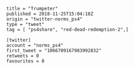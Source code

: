 ```
title = "Trumpeter"
published = 2018-11-25T15:04:18Z
origin = "twitter-norms_ps4"
type = "tweet"
tag = [ "ps4share", "red-dead-redemption-2",]

[twitter]
account = "norms_ps4"
first_tweet = "1066709167983992832"
retweets = 0
favourites = 0
```

<p class='image'><img src='https://mnf.m17s.net/2018/11/25/Ds22VUUWoAAo8At.jpg' alt=''></p>

